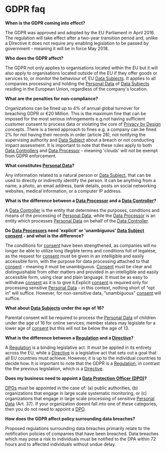 # GDPR faq

**When is the GDPR coming into effect?**

The GDPR was approved and adopted by the EU Parliament in April 2016. The regulation will take effect after a two-year transition period and, unlike a Directive it does not require any enabling legislation to be passed by government - meaning it will be in force May 2018.

**Who does the GDPR affect?**

The GDPR not only applies to organisations located within the EU but it will also apply to organisations located outside of the EU if they offer goods or services to, or monitor the behaviour of, EU [Data Subjects](gdpr-terminology.html#Data_Subject). It applies to all companies processing and holding the [Personal Data](gdpr-terminology.html#PII) of [Data Subjects](gdpr-terminology.html#Data_Subject) residing in the European Union, regardless of the company's location.

**What are the penalties for non-compliance?**

Organizations can be fined up to 4% of annual global turnover for breaching GDPR or €20 Million. This is the maximum fine that can be imposed for the most serious infringements e.g.not having sufficient customer consent to process data or violating the core of [Privacy by Design](gdpr-terminology.html#Privacy_by_Design) concepts. There is a tiered approach to fines e.g. a company can be fined 2% for not having their records in order (article 28), not notifying the supervising authority and [Data Subject](gdpr-terminology.html#Data_Subject) about a breach or not conducting impact assessment. It is important to note that these rules apply to both [Data Controllers](gdpr-terminology.html#Data_Controller) and [Data Processor](gdpr-terminology.html#Data_Processor) - meaning 'clouds' will not be exempt from GDPR enforcement.

**What constitutes [Personal Data](gdpr-terminology.html#PII)?**

Any information related to a natural person or [Data Subject](gdpr-terminology.html#Data_Subject), that can be used to directly or indirectly identify the person. It can be anything from a name, a photo, an email address, bank details, posts on social networking websites, medical information, or a computer IP address.

**What is the difference between a [Data Processor](gdpr-terminology.html#Data_Processor) and a [Data Controller](gdpr-terminology.html#Data_Controller)?**

A [Data Controller](gdpr-terminology.html#Data_Controller) is the entity that determines the purposes, conditions and means of the processing of [Personal Data](gdpr-terminology.html#PII), while the [Data Processor](gdpr-terminology.html#Data_Processor) is an entity which processes [Personal Data](gdpr-terminology.html#PII) on behalf of the [Data Controller](gdpr-terminology.html#Data_Controller).

**Do [Data Processors](gdpr-terminology.html#Data_Processor) need 'explicit' or 'unambiguous' [Data Subject](gdpr-terminology.html#Data_Subject) [consent](gdpr-terminology.html#Consent) - and what is the difference?**

The conditions for [consent](gdpr-terminology.html#Consent) have been strengthened, as companies will no longer be able to utilize long illegible terms and conditions full of legalese, as the request for [consent](gdpr-terminology.html#Consent) must be given in an intelligible and easily accessible form, with the purpose for data processing attached to that [consent](gdpr-terminology.html#Consent) - meaning it must be unambiguous. [Consent](gdpr-terminology.html#Consent) must be clear and distinguishable from other matters and provided in an intelligible and easily accessible form, using clear and plain language. It must be as easy to withdraw [consent](gdpr-terminology.html#Consent) as it is to give it.​  Explicit [consent](gdpr-terminology.html#Consent) is required only for processing sensitive [Personal Data](gdpr-terminology.html#PII) - in this context, nothing short of “opt in” will suffice. However, for non-sensitive data, “unambiguous” [consent](gdpr-terminology.html#Consent) will suffice.

**What about [Data Subjects](gdpr-terminology.html#Data_Subject) under the age of 16?**

Parental consent will be required to process the [Personal Data](gdpr-terminology.html#PII) of children under the age of 16 for online services; member states may legislate for a lower age of [consent](gdpr-terminology.html#Consent) but this will not be below the age of 13.

**What is the difference between a [Regulation](gdpr-terminology.html#Regulation) and a [Directive](gdpr-terminology.html#Directive)?**

A [Regulation](gdpr-terminology.html#Regulation) is a binding legislative act. It must be applied in its entirety across the EU, while a [Directive](gdpr-terminology.html#Directive) is a legislative act that sets out a goal that all EU countries must achieve. However, it is up to the individual countries to decide how. It is important to note that the GDPR is a [Regulation](gdpr-terminology.html#Regulation), in contrast the the previous legislation, which is a [Directive](gdpr-terminology.html#Directive).

**Does my business need to appoint a [Data Protection Officer (DPO)](gdpr-terminology.html#Data_Protection_Officer)?**

[DPOs](gdpr-terminology.html#Data_Protection_Officer) must be appointed in the case of: (a) public authorities, (b) organizations that engage in large scale systematic monitoring, or (c) organizations that engage in large scale processing of sensitive [Personal Data](gdpr-terminology.html#PII) (Art. 37).  If your organization doesnt fall into one of these categories, then you do not need to appoint a [DPO](gdpr-terminology.html#Data_Protection_Officer).

**How does the GDPR affect policy surrounding data breaches?**

Proposed regulations surrounding data breaches primarily relate to the notification policies of companies that have been breached. Data breaches which may pose a risk to individuals must be notified to the DPA within 72 hours and to affected individuals without undue delay.

